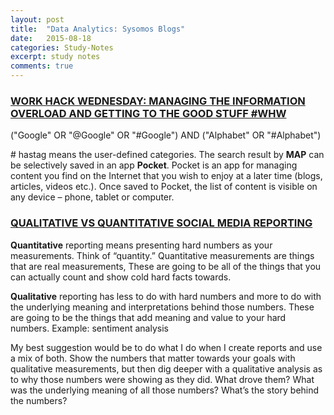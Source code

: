 ```yaml
---
layout: post
title:  "Data Analytics: Sysomos Blogs"
date:   2015-08-18
categories: Study-Notes
excerpt: study notes
comments: true
---
```


### [WORK HACK WEDNESDAY: MANAGING THE INFORMATION OVERLOAD AND GETTING TO THE GOOD STUFF #WHW](http://blog.sysomos.com/2015/08/12/work-hack-wednesday-managing-the-information-overload-and-getting-to-the-good-stuff-whw/)

("Google" OR "@Google" OR "#Google") AND ("Alphabet" OR "#Alphabet")

\# hastag means the user-defined categories. The search result by **MAP** can be selectively saved in an app **Pocket**. 
Pocket is an app for managing content you find on the Internet that you wish to enjoy at a later time (blogs, articles, videos etc.).
Once saved to Pocket, the list of content is visible on any device – phone, tablet or computer.

### [QUALITATIVE VS QUANTITATIVE SOCIAL MEDIA REPORTING](http://blog.sysomos.com/2015/07/28/qualitative-vs-quantitative-social-media-reporting/)

**Quantitative** reporting means presenting hard numbers as your measurements. Think of “quantity.” Quantitative measurements are things that are real measurements, These are going to be all of the things that you can actually count and show cold hard facts towards. 

**Qualitative** reporting has less to do with hard numbers and more to do with the underlying meaning and interpretations behind those numbers. These are going to be the things that add meaning and value to your hard numbers. Example: sentiment analysis

My best suggestion would be to do what I do when I create reports and use a mix of both. Show the numbers that matter towards your goals with qualitative measurements, but then dig deeper with a qualitative analysis as to why those numbers were showing as they did. What drove them? What was the underlying meaning of all those numbers? What’s the story behind the numbers?



